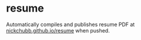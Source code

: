 # resume

Automatically compiles and publishes resume PDF at [nickchubb.github.io/resume](https://nickchubb.github.io/resume) when pushed.
